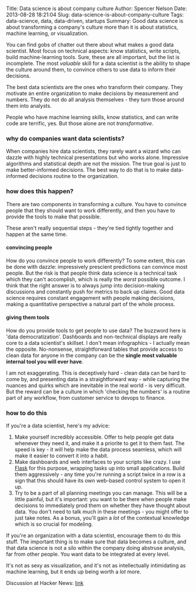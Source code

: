 Title: Data science is about company culture
Author: Spencer Nelson
Date: 2013-08-28 18:21:04
Slug: data-science-is-about-company-culture
Tags: data-science, data, data-driven, startups
Summary: Good data science is about transforming a company's culture more than it is about statistics, machine learning, or visualization.


You can find gobs of chatter out there about what makes a good data
scientist. Most focus on technical aspects: know statistics, write
scripts, build machine-learning tools. Sure, these are all important,
but the list is incomplete. The most *valuable* skill for a data
scientist is the ability to shape the culture around them, to convince
others to use data to inform their decisions.

The best data scientists are the ones who transform their company. They motivate an entire organization to make decisions by
measurement and numbers. They do not do all analysis themselves - they
turn those around them into analysts.

People who have machine learning skills, know statistics, and can
write code are terrific, yes. But those alone are not *transformative*.

### why do companies want data scientists? ###

When companies hire data scientists, they rarely want a wizard who can
dazzle with highly technical presentations but who works
alone. Impressive algorithms and statistical depth are not the
mission. The true goal is just to make better-informed
decisions. The best way to do that is to make data-informed decisions
routine to the organization.

### how does this happen? ###

There are two components in transforming a culture. You have to
convince people that they should want to work differently, and then
you have to provide the tools to make that possible.

These aren't really sequential steps - they're tied tightly together
and happen at the same time.

#### convincing people ####

How do you convince people to work differently? To some extent, this
can be done with dazzle: impressively prescient predictions can
convince most people. But the risk is that people think data science
is a technical task which they can't accomplish, which is really the
*worst* possible outcome. I think that the right answer is to always
jump into decision-making discussions and constantly push for metrics
to back up claims. Good data science requires constant engagement with
people making decisions, making a quantitative perspective a natural
part of the whole process.


#### giving them tools ####

How do you provide tools to get people to use data? The buzzword here
is 'data democratization'. Dashboards and non-technical displays are
really core to a data scientist's skillset. I don't mean
infographics - I actually mean the opposite. No-nonsense,
straightforward tables that provide access to clean data for anyone in
the company can be the **single most valuable internal tool you will
ever have**.

I am not exaggerating. This is deceptively hard - clean data can be
hard to come by, and presenting data in a straightforward way - while
capturing the nuances and quirks which are inevitable in the real
world - is very difficult. But the reward can be a culture in which
'checking the numbers' is a routine part of any workflow, from
customer service to devops to finance.


### how to do this ###

If you're a data scientist, here's my advice:

 1. Make yourself incredibly accessible. Offer to help people get data
    whenever they need it, and make it a priorite to get it to them
    fast. The speed is key - it will help make the data process
    seamless, which will make it easier to convert it into a habit.
 2. Make dashboards and web interfaces to your scripts like crazy. I
    use [Flask](http://flask.pocoo.org/) for this purpose, wrapping
    tasks up into small applications. Build them aggressively - any
    time you're running a script twice in a row is a sign that this
    should have its own web-based control system to open it up.
 3. Try to be a part of all planning meetings you can manage. This
    will be a little painful, but it's important: you want to be there
    when people make decisions to immediately prod them on whether
    they have thought about data. You don't need to talk much in these
    meetings - you might offer to just take notes. As a bonus, you'll
    gain a *lot* of the contextual knowledge which is so crucial for
    modeling.

If you're an organization with a data scientist, encourage them to do
this stuff. The important thing is to make sure that data becomes a
culture, and that data science is not a silo within the company doing
abstruse analysis, far from other people. You want data to be
integrated at every level.

It's not as sexy as visualization, and it's not as intellectually
intimidating as machine learning, but it ends up being worth a *lot*
more.


Discussion at Hacker News: [link](https://news.ycombinator.com/item?id=6293716 ) 
